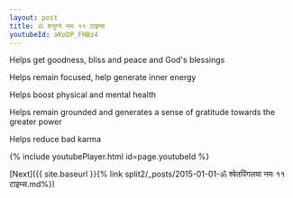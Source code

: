 ```yaml
---
layout: post
title: ॐ शत्रुग्ने नमः ११ टाइम्स
youtubeId: aKoDP_FHBz4
---
```

 
 
Helps get goodness, bliss and peace and God's blessings
 
Helps remain focused, help generate inner energy 
 
Helps boost physical and mental health 
 
Helps remain grounded and generates a sense of gratitude towards the greater power 
 
Helps reduce bad karma
 
 
 
 


{% include youtubePlayer.html id=page.youtubeId %}
 
[Next]({{ site.baseurl }}{% link  split2/_posts/2015-01-01-ॐ श्वेतपिंगलया नमः ११ टाइम्स.md%})
 
